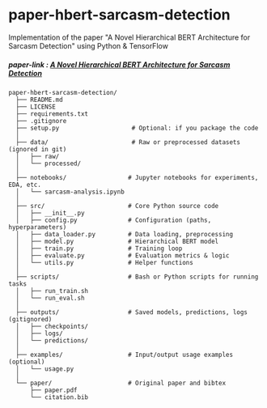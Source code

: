 # paper-hbert-sarcasm-detection
Implementation of the paper "A Novel Hierarchical BERT Architecture for Sarcasm Detection" using Python &amp; TensorFlow

##### paper-link : [A Novel Hierarchical BERT Architecture for Sarcasm Detection](https://aclanthology.org/2020.figlang-1.14.pdf)



```
paper-hbert-sarcasm-detection/
  ├── README.md
  ├── LICENSE
  ├── requirements.txt
  ├── .gitignore
  ├── setup.py                    # Optional: if you package the code
  │
  ├── data/                       # Raw or preprocessed datasets (ignored in git)
  │   ├── raw/
  │   └── processed/
  │
  ├── notebooks/                 # Jupyter notebooks for experiments, EDA, etc.
  │   └── sarcasm-analysis.ipynb
  │
  ├── src/                       # Core Python source code
  │   ├── __init__.py
  │   ├── config.py              # Configuration (paths, hyperparameters)
  │   ├── data_loader.py         # Data loading, preprocessing
  │   ├── model.py               # Hierarchical BERT model
  │   ├── train.py               # Training loop
  │   ├── evaluate.py            # Evaluation metrics & logic
  │   └── utils.py               # Helper functions
  │
  ├── scripts/                   # Bash or Python scripts for running tasks
  │   ├── run_train.sh
  │   └── run_eval.sh
  │
  ├── outputs/                   # Saved models, predictions, logs (gitignored)
  │   ├── checkpoints/
  │   ├── logs/
  │   └── predictions/
  │
  ├── examples/                  # Input/output usage examples (optional)
  │   └── usage.py
  │
  └── paper/                     # Original paper and bibtex
      ├── paper.pdf
      └── citation.bib
```
